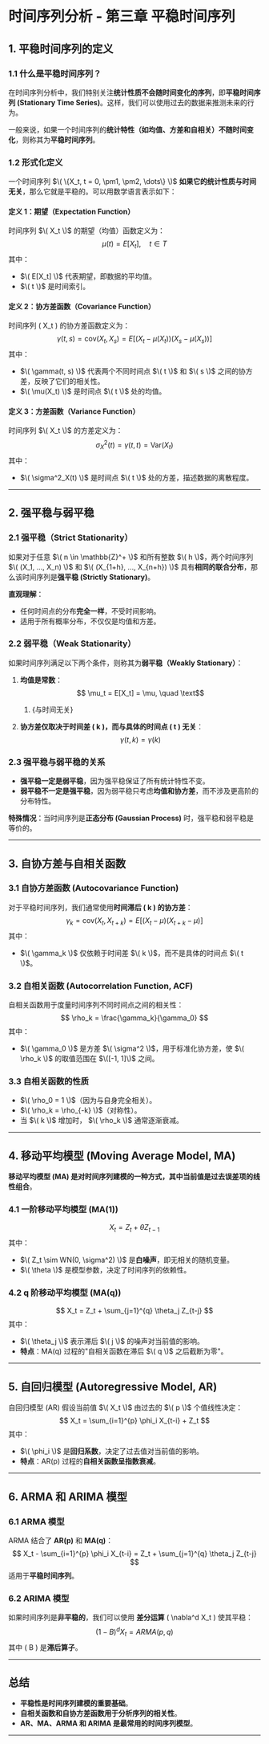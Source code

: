 # **时间序列分析 - 第三章 平稳时间序列**

## **1. 平稳时间序列的定义**

### **1.1 什么是平稳时间序列？**
在时间序列分析中，我们特别关注**统计性质不会随时间变化的序列**，即**平稳时间序列 (Stationary Time Series)**。这样，我们可以使用过去的数据来推测未来的行为。

一般来说，如果一个时间序列的**统计特性（如均值、方差和自相关）不随时间变化**，则称其为**平稳时间序列**。

### **1.2 形式化定义**
一个时间序列  $\( \{X_t, t = 0, \pm1, \pm2, \dots\} \)$ **如果它的统计性质与时间无关**，那么它就是平稳的。可以用数学语言表示如下：

#### **定义 1：期望（Expectation Function）**
时间序列 $\( X_t \)$ 的期望（均值）函数定义为：
 $$\mu(t) = E[X_t], \quad t \in T$$
其中：
-  $\( E[X_t] \)$ 代表期望，即数据的平均值。
-  $\( t \)$ 是时间索引。

#### **定义 2：协方差函数（Covariance Function）**
时间序列 \( X_t \) 的协方差函数定义为：
$$
\gamma(t, s) = \text{cov}(X_t, X_s) = E[(X_t - \mu(X_t))(X_s - \mu(X_s))]
$$
其中：
-  $\( \gamma(t, s) \)$ 代表两个不同时间点  $\( t \)$ 和  $\( s \)$ 之间的协方差，反映了它们的相关性。
-  $\( \mu(X_t) \)$ 是时间点  $\( t \)$ 处的均值。

#### **定义 3：方差函数（Variance Function）**
时间序列 $\( X_t \)$ 的方差定义为：
$$
\sigma^2_X(t) = \gamma(t, t) = \text{Var}(X_t)
$$
其中：
-  $\( \sigma^2_X(t) \)$ 是时间点  $\( t \)$ 处的方差，描述数据的离散程度。

---

## **2. 强平稳与弱平稳**

### **2.1 强平稳（Strict Stationarity）**
如果对于任意  $\( n \in \mathbb{Z}^+ \)$ 和所有整数  $\( h \)$，两个时间序列  $\( (X_1, ..., X_n) \)$ 和  $\( (X_{1+h}, ..., X_{n+h}) \)$ 具有**相同的联合分布**，那么该时间序列是**强平稳 (Strictly Stationary)**。

**直观理解**：
- 任何时间点的分布**完全一样**，不受时间影响。
- 适用于所有概率分布，不仅仅是均值和方差。

### **2.2 弱平稳（Weak Stationarity）**
如果时间序列满足以下两个条件，则称其为**弱平稳（Weakly Stationary）**：
1. **均值是常数**：
    $$ \mu_t = E[X_t] = \mu, \quad \text$$
   1. {与时间无关} 

2. **协方差仅取决于时间差 \( k \)，而与具体的时间点 \( t \) 无关**：
    $$ \gamma(t, k) = \gamma(k) $$

### **2.3 强平稳与弱平稳的关系**
- **强平稳一定是弱平稳**，因为强平稳保证了所有统计特性不变。
- **弱平稳不一定是强平稳**，因为弱平稳只考虑**均值和协方差**，而不涉及更高阶的分布特性。

**特殊情况**：当时间序列是**正态分布 (Gaussian Process)** 时，强平稳和弱平稳是等价的。

---

## **3. 自协方差与自相关函数**

### **3.1 自协方差函数 (Autocovariance Function)**
对于平稳时间序列，我们通常使用**时间滞后 \( k \) 的协方差**：
$$
\gamma_k = \text{cov}(X_t, X_{t+k}) = E[(X_t - \mu)(X_{t+k} - \mu)]
$$
其中：
-  $\( \gamma_k \)$ 仅依赖于时间差  $\( k \)$，而不是具体的时间点  $\( t \)$。

### **3.2 自相关函数 (Autocorrelation Function, ACF)**
自相关函数用于度量时间序列不同时间点之间的相关性：
$$
\rho_k = \frac{\gamma_k}{\gamma_0}
$$
其中：
-  $\( \gamma_0 \)$ 是方差  $\( \sigma^2 \)$，用于标准化协方差，使  $\( \rho_k \)$ 的取值范围在  $\([-1, 1]\)$ 之间。

### **3.3 自相关函数的性质**
-  $\( \rho_0 = 1 \)$（因为与自身完全相关）。
-  $\( \rho_k = \rho_{-k} \)$（对称性）。
- 当  $\( k \)$ 增加时， $\( \rho_k \)$ 通常逐渐衰减。

---

## **4. 移动平均模型 (Moving Average Model, MA)**
**移动平均模型 (MA) 是对时间序列建模的一种方式，其中当前值是过去误差项的线性组合**。

### **4.1 一阶移动平均模型 (MA(1))**
$$
X_t = Z_t + \theta Z_{t-1}
$$
其中：
-  $\( Z_t \sim WN(0, \sigma^2) \)$ 是**白噪声**，即无相关的随机变量。
-  $\( \theta \)$ 是模型参数，决定了时间序列的依赖性。

### **4.2 q 阶移动平均模型 (MA(q))**
$$
X_t = Z_t + \sum_{j=1}^{q} \theta_j Z_{t-j}
$$
其中：
-  $\( \theta_j \)$ 表示滞后  $\( j \)$ 的噪声对当前值的影响。
- **特点**：MA(q) 过程的"自相关函数在滞后  $\( q \)$ 之后截断为零"。

---

## **5. 自回归模型 (Autoregressive Model, AR)**
自回归模型 (AR) 假设当前值  $\( X_t \)$ 由过去的  $\( p \)$ 个值线性决定：
$$
X_t = \sum_{i=1}^{p} \phi_i X_{t-i} + Z_t
$$
其中：
-  $\( \phi_i \)$ 是**回归系数**，决定了过去值对当前值的影响。
- **特点**：AR(p) 过程的**自相关函数呈指数衰减**。

---

## **6. ARMA 和 ARIMA 模型**
### **6.1 ARMA 模型**
ARMA 结合了 **AR(p)** 和 **MA(q)**：
$$
X_t - \sum_{i=1}^{p} \phi_i X_{t-i} = Z_t + \sum_{j=1}^{q} \theta_j Z_{t-j}
$$
适用于**平稳时间序列**。

### **6.2 ARIMA 模型**
如果时间序列是**非平稳的**，我们可以使用 **差分运算** \( \nabla^d X_t \) 使其平稳：
$$
(1 - B)^d X_t = ARMA(p, q)
$$
其中 \( B \) 是**滞后算子**。

---

## **总结**
- **平稳性是时间序列建模的重要基础**。
- **自相关函数和自协方差函数用于分析序列的相关性**。
- **AR、MA、ARMA 和 ARIMA 是最常用的时间序列模型**。

---

